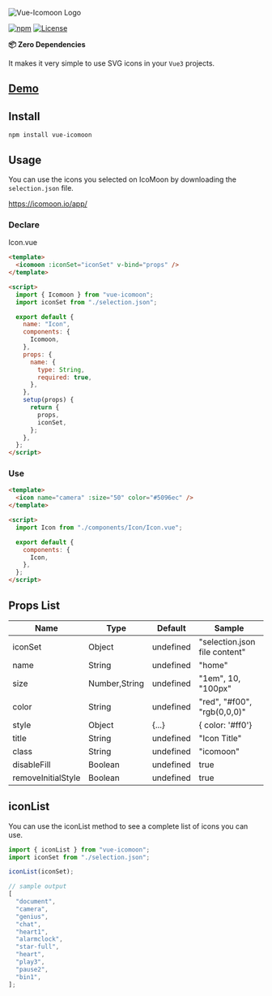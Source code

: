 ![Vue-Icomoon Logo](/banner.png)

[![npm](https://img.shields.io/npm/v/vue-icomoon?color=%234fc921)](https://www.npmjs.com/package/vue-icomoon)
[![License](https://img.shields.io/badge/License-MIT-green.svg?color=%234fc921)](https://opensource.org/licenses/MIT)

**📦 Zero Dependencies**

It makes it very simple to use SVG icons in your `Vue3` projects.

## [Demo](https://codesandbox.io/s/vue-icomoon-demo-nqb0z)

## Install

```
npm install vue-icomoon
```

## Usage

You can use the icons you selected on IcoMoon by downloading the `selection.json` file.

https://icomoon.io/app/

### Declare

Icon.vue

```html
<template>
  <icomoon :iconSet="iconSet" v-bind="props" />
</template>

<script>
  import { Icomoon } from "vue-icomoon";
  import iconSet from "./selection.json";

  export default {
    name: "Icon",
    components: {
      Icomoon,
    },
    props: {
      name: {
        type: String,
        required: true,
      },
    },
    setup(props) {
      return {
        props,
        iconSet,
      };
    },
  };
</script>
```

### Use

```html
<template>
  <icon name="camera" :size="50" color="#5096ec" />
</template>

<script>
  import Icon from "./components/Icon/Icon.vue";

  export default {
    components: {
      Icon,
    },
  };
</script>
```

## Props List

| Name               | Type          | Default   | Sample                        |
| ------------------ | ------------- | --------- | ----------------------------- |
| iconSet            | Object        | undefined | "selection.json file content" |
| name               | String        | undefined | "home"                        |
| size               | Number,String | undefined | "1em", 10, "100px"            |
| color              | String        | undefined | "red", "#f00", "rgb(0,0,0)"   |
| style              | Object        | {...}     | { color: '#ff0'}              |
| title              | String        | undefined | "Icon Title"                  |
| class              | String        | undefined | "icomoon"                     |
| disableFill        | Boolean       | undefined | true                          |
| removeInitialStyle | Boolean       | undefined | true                          |

## iconList

You can use the iconList method to see a complete list of icons you can use.

```js
import { iconList } from "vue-icomoon";
import iconSet from "./selection.json";

iconList(iconSet);

// sample output
[
  "document",
  "camera",
  "genius",
  "chat",
  "heart1",
  "alarmclock",
  "star-full",
  "heart",
  "play3",
  "pause2",
  "bin1",
];
```
